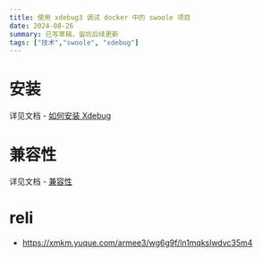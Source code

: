 ```yaml
---
title: 使用 xdebug3 调试 docker 中的 swoole 项目
date: 2024-08-26
summary: 已写草稿，留坑后续更新
tags: ["技术","swoole", "xdebug"]
---
```

# 安装
详见文档 - [如何安装 Xdebug](https://xdebug.org/docs/install)

# 兼容性
详见文档 - [兼容性](https://xdebug.org/docs/compat)

# reli 
- https://xmkm.yuque.com/armee3/wg6g9f/ln1mqkslwdvc35m4